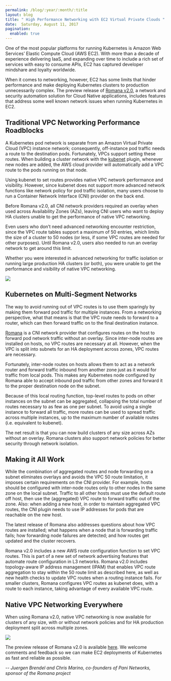 ```yaml
---
permalink: /blog/:year/:month/:title
layout: blog
title: " High Performance Networking with EC2 Virtual Private Clouds "
date:  Saturday, August 11, 2017
pagination:
  enabled: true
---
```



One of the most popular platforms for running Kubernetes is Amazon Web Services’ Elastic Compute Cloud (AWS EC2). With more than a decade of experience delivering IaaS, and expanding over time to include a rich set of services with easy to consume APIs, EC2 has captured developer mindshare and loyalty worldwide.


When it comes to networking, however, EC2 has some limits that hinder performance and make deploying Kubernetes clusters to production unnecessarily complex. The preview release of [Romana v2.0](http://romana.io/), a network and security automation solution for Cloud Native applications, includes features that address some well known network issues when running Kubernetes in EC2.


## Traditional VPC Networking Performance Roadblocks


A Kubernetes pod network is separate from an Amazon Virtual Private Cloud (VPC) instance network; consequently, off-instance pod traffic needs a route to the destination pods. Fortunately, VPCs support setting these routes. When building a cluster network with the [kubenet](https://kubernetes.io/docs/concepts/cluster-administration/network-plugins/#kubenet) plugin, whenever new nodes are added, the AWS cloud provider will automatically add a VPC route to the pods running on that node.


Using kubenet to set routes provides native VPC network performance and visibility. However, since kubenet does not support more advanced network functions like network policy for pod traffic isolation, many users choose to run a Container Network Interface (CNI) provider on the back end.


Before Romana v2.0, all CNI network providers required an overlay when used across Availability Zones (AZs), leaving CNI users who want to deploy HA clusters unable to get the performance of native VPC networking.


Even users who don’t need advanced networking encounter restriction, since the VPC route tables support a maximum of 50 entries, which limits the size of a cluster to 50 nodes (or less, if some VPC routes are needed for other purposes). Until Romana v2.0, users also needed to run an overlay network to get around this limit.


Whether you were interested in advanced networking for traffic isolation or running large production HA clusters (or both), you were unable to get the performance and visibility of native VPC networking.


![](https://ia601500.us.archive.org/12/items/hpc-ec2-vpc-2/hpn-ec2-vpc.png)


## Kubernetes on Multi-Segment Networks



The way to avoid running out of VPC routes is to use them sparingly by making them forward pod traffic for multiple instances. From a networking perspective, what that means is that the VPC route needs to forward to a router, which can then forward traffic on to the final destination instance.


[Romana](http://romana.io/) is a CNI network provider that configures routes on the host to forward pod network traffic without an overlay. Since inter-node routes are installed on hosts, no VPC routes are necessary at all. However, when the VPC is split into subnets for an HA deployment across zones, VPC routes are necessary.


Fortunately, inter-node routes on hosts allows them to act as a network router and forward traffic inbound from another zone just as it would for traffic from local pods. This makes any Kubernetes node configured by Romana able to accept inbound pod traffic from other zones and forward it to the proper destination node on the subnet.


Because of this local routing function, top-level routes to pods on other instances on the subnet can be aggregated, collapsing the total number of routes necessary to as few as one per subnet. To avoid using a single instance to forward all traffic, more routes can be used to spread traffic across multiple instances, up to the maximum number of available routes (i.e. equivalent to kubenet).


The net result is that you can now build clusters of any size across AZs without an overlay. Romana clusters also support network policies for better security through network isolation.


## Making it All Work


While the combination of aggregated routes and node forwarding on a subnet eliminates overlays and avoids the VPC 50 route limitation, it imposes certain requirements on the CNI provider. For example, hosts should be configured with inter-node routes only to other nodes in the same zone on the local subnet. Traffic to all other hosts must use the default route off host, then use the (aggregated) VPC route to forward traffic out of the zone. Also: when adding a new host, in order to maintain aggregated VPC routes, the CNI plugin needs to use IP addresses for pods that are reachable on the new host.


The latest release of Romana also addresses questions about how VPC routes are installed; what happens when a node that is forwarding traffic fails; how forwarding node failures are detected; and how routes get updated and the cluster recovers.


Romana v2.0 includes a new AWS route configuration function to set VPC routes. This is part of a new set of network advertising features that automate route configuration in L3 networks. Romana v2.0 includes topology-aware IP address management (IPAM) that enables VPC route aggregation to stay within the 50 route limit as described here, as well as new health checks to update VPC routes when a routing instance fails. For smaller clusters, Romana configures VPC routes as kubenet does, with a route to each instance, taking advantage of every available VPC route.


## Native VPC Networking Everywhere


When using Romana v2.0, native VPC networking is now available for clusters of any size, with or without network policies and for HA production deployment split across multiple zones.


![](https://archive.org/download/hpc-ec2-vpc-2/hpc-ec2-vpc-2.png)


The preview release of Romana v2.0 is available [here](http://romana.io/preview). We welcome comments and feedback so we can make EC2 deployments of Kubernetes as fast and reliable as possible.    



-- _Juergen Brendel and Chris Marino, co-founders of Pani Networks, sponsor of the Romana project_
